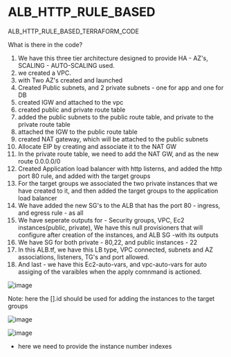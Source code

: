 # ALB_HTTP_RULE_BASED
ALB_HTTP_RULE_BASED_TERRAFORM_CODE

What is there in the code?

1. We have this three tier architecture designed to provide HA - AZ's, SCALING - AUTO-SCALING used.
2. we created a VPC.
3. with Two AZ's created and launched
4. Created Public subnets, and 2 private subnets - one for app and one for DB
5. created IGW and attached to the vpc
6. created public and private route table
7. added the public subnets to the public route table, and private to the private route table
8. attached the IGW to the public route table
9. created NAT gateway, which will be attached to the public subnets
10. Allocate EIP by creating and associate it to the NAT GW
11. In the private route table, we need to add the NAT GW, and as the new route 0.0.0.0/0
12. Created Application load balancer with http listerns, and added the http port 80 rule, and added with the target groups
13. For the target groups we associated the two private instances that we have created to it, and then added the target groups to the application
load balancer
14. We have added the new SG's to the ALB that has the port 80 - ingress, and egress rule - as all
15. We have seperate outputs for - Security groups, VPC, Ec2 instances(public, private), We have this null provisioners that will configure after creation of the instances, and ALB SG -with its outputs
16. We have SG for both private - 80,22, and public instances - 22
17. In this ALB.tf, we have this LB type, VPC connected, subnets and AZ associations, listeners, TG's and port allowed.
18. And last - we have this Ec2-auto-vars, and vpc-auto-vars for auto assiging of the varaibles when the apply comnmand is actioned.



![image](https://user-images.githubusercontent.com/103397110/230756046-c3b98aa1-f5ac-429a-8588-a41740eb6ba6.png)

Note: here the [].id should be used for adding the instances to the target groups

![image](https://user-images.githubusercontent.com/103397110/230756094-f22debf5-bc6a-4993-ad90-65f521d63fc8.png)

![image](https://user-images.githubusercontent.com/103397110/230756114-14da0c73-41b8-4fc9-b4a2-d09391336a5d.png)

- here we need to provide the instance number indexes



